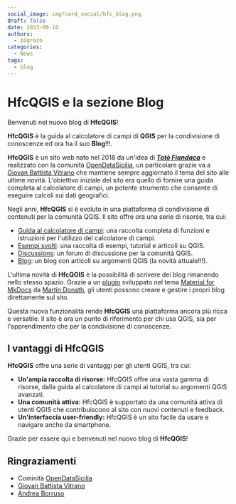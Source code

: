 ```yaml
---
social_image: img/card_social/hfc_blog.png
draft: false
date: 2023-09-10
authors:
  - pigreco
categories:
  - News
tags:
  - blog
---
```


# HfcQGIS e la sezione Blog

Benvenuti nel nuovo blog di **HfcQGIS**!

**HfcQGIS** è la guida al calcolatore di campi di **QGIS** per la condivisione di conoscenze ed ora ha il suo **Blog**!!!.

**HfcQGIS** è un sito web nato nel 2018 da un'idea di _**[Totò Fiandaca](https://hfcqgis.opendatasicilia.it/autore/)**_ e realizzato con la comunità [OpenDataSicilia](https://hfcqgis.opendatasicilia.it/ods/), un particolare grazie va a [Giovan Battista Vitrano](https://hfcqgis.opendatasicilia.it/webmaster/gbvitrano/) che mantiene sempre aggiornato il tema del sito alle ultime novità. L'obiettivo iniziale del sito era quello di fornire una guida completa al calcolatore di campi, un potente strumento che consente di eseguire calcoli sui dati geografici.

Negli anni, **HfcQGIS** si è evoluto in una piattaforma di condivisione di contenuti per la comunità QGIS. Il sito offre ora una serie di risorse, tra cui:<!-- more -->

* [Guida al calcolatore di campi](https://hfcqgis.opendatasicilia.it/): una raccolta completa di funzioni e istruzioni per l'utilizzo del calcolatore di campi.
* [Esempi svolti](https://hfcqgis.opendatasicilia.it/esempi/lista_esempi/): una raccolta di esempi, tutorial e articoli su QGIS.
* [Discussions](https://github.com/opendatasicilia/HfcQGIS-md/discussions): un forum di discussione per la comunità QGIS.
* [Blog](https://hfcqgis.opendatasicilia.it/blog/): un blog con articoli su argomenti QGIS (la novità attuale!!!).

L'ultima novità di **HfcQGIS** è la possibilità di scrivere dei blog rimanendo nello stesso spazio. Grazie a un [plugin](https://squidfunk.github.io/mkdocs-material/setup/setting-up-a-blog/#built-in-blog-plugin) sviluppato nel tema [Material for MkDocs](https://squidfunk.github.io/mkdocs-material/) da [Martin Donath](https://github.com/squidfunk), gli utenti possono creare e gestire i propri blog direttamente sul sito.

Questa nuova funzionalità rende **HfcQGIS** una piattaforma ancora più ricca e versatile. Il sito è ora un punto di riferimento per chi usa QGIS, sia per l'apprendimento che per la condivisione di conoscenze.

## I vantaggi di HfcQGIS

**HfcQGIS** offre una serie di vantaggi per gli utenti QGIS, tra cui:

* **Un'ampia raccolta di risorse:** HfcQGIS offre una vasta gamma di risorse, dalla guida al calcolatore di campi ai tutorial su argomenti QGIS avanzati.
* **Una comunità attiva:** HfcQGIS è supportato da una comunità attiva di utenti QGIS che contribuiscono al sito con nuovi contenuti e feedback.
* **Un'interfaccia user-friendly:** HfcQGIS è un sito facile da usare e navigare anche da smartphone.


Grazie per essere qui e benvenuti nel nuovo blog di **HfcQGIS**!

## Ringraziamenti

- Cominità [OpenDataSicilia](https://opendatasicilia.it/)
- [Giovan Battista Vitrano](https://coseerobe.gbvitrano.it/)
- [Andrea Borruso](https://twitter.com/aborruso)
